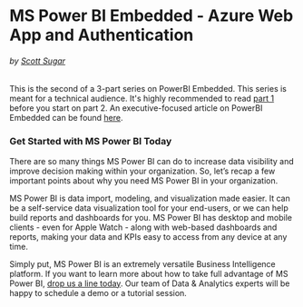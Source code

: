 # MS Power BI Embedded - Azure Web App and Authentication
###### by [Scott Sugar](https://linkedin.com/in/scottsugar)

This is the second of a 3-part series on PowerBI Embedded.  This series is meant for a technical audience.  It's highly recommended to read [part 1](./Embedded-tech-part1.md) before you start on part 2.  An executive-focused article on PowerBI Embedded can be found [here](./Embedded-exec.md).

### Get Started with MS Power BI Today
There are so many things MS Power BI can do to increase data visibility and improve decision making within your organization. So, let’s recap a few important points about why you need MS Power BI in your organization.

MS Power BI is data import, modeling, and visualization made easier.  It can be a self-service data visualization tool for your end-users, or we can help build reports and dashboards for you.  MS Power BI has desktop and mobile clients - even for Apple Watch - along with web-based dashboards and reports, making your data and KPIs easy to access from any device at any time.

Simply put, MS Power BI is an extremely versatile Business Intelligence platform. If you want to learn more about how to take full advantage of MS Power BI, [drop us a line today](mailto:cloud@proserveit.com?Subject=I%20Want%20To%20Learn%20More%20About%20Power%20BI%20Solutions). Our team of Data & Analytics experts will be happy to schedule a demo or a tutorial session.